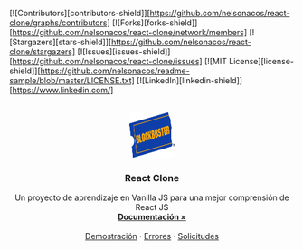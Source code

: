 <!-- PROJECT SHIELDS -->
<!--
*** I'm using markdown "reference style" links for readability.
*** Reference links are enclosed in brackets [ ] instead of parentheses ( ).
*** See the bottom of this document for the declaration of the reference variables
*** for contributors-url, forks-url, etc. This is an optional, concise syntax you may use.
*** https://www.markdownguide.org/basic-syntax/#reference-style-links
-->
[![Contributors][contributors-shield]][https://github.com/nelsonacos/react-clone/graphs/contributors]
[![Forks][forks-shield]][https://github.com/nelsonacos/react-clone/network/members]
[![Stargazers][stars-shield]][https://github.com/nelsonacos/react-clone/stargazers]
[![Issues][issues-shield]][https://github.com/nelsonacos/react-clone/issues]
[![MIT License][license-shield]][https://github.com/nelsonacos/readme-sample/blob/master/LICENSE.txt]
[![LinkedIn][linkedin-shield]][https://www.linkedin.com/]

<!-- PROJECT LOGO -->
<br />
<div align="center">
  <a href="https://github.com/nelsonacos/react-clone">
    <img src="images/logo.png" alt="Logo" width="80" height="80">
  </a>

  <h3 align="center">React Clone</h3>

  <p align="center">
    Un proyecto de aprendizaje en Vanilla JS para una mejor comprensión de React JS
    <br />
    <a href="https://github.com/nelsonacos/react-clone"><strong>Documentación »</strong></a>
    <br />
    <br />
    <a href="https://github.com/nelsonacos/react-clone">Demostración</a>
    ·
    <a href="https://github.com/nelsonacos/react-clone/issues">Errores</a>
    ·
    <a href="https://github.com/nelsonacos/react-clone/issues">Solicitudes</a>
  </p>
</div>
